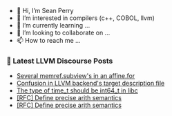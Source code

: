 - 👋 Hi, I’m Sean Perry
- 👀 I’m interested in compilers (c++, COBOL, llvm)
- 🌱 I’m currently learning ...
- 💞️ I’m looking to collaborate on ...
- 📫 How to reach me ...

<!---
s66perry/s66perry is a ✨ special ✨ repository because its `README.md` (this file) appears on your GitHub profile.
You can click the Preview link to take a look at your changes.
--->
### 📕 Latest LLVM Discourse Posts

<!-- DISCOURSE-LLVM:START -->
- [Several memref.subview&#39;s in an affine.for](https://discourse.llvm.org/t/several-memref-subviews-in-an-affine-for/65518#post_2)
- [Confusion in LLVM backend&#39;s target description file](https://discourse.llvm.org/t/confusion-in-llvm-backends-target-description-file/65527#post_1)
- [The type of time_t should be int64_t in libc](https://discourse.llvm.org/t/the-type-of-time-t-should-be-int64-t-in-libc/65376#post_6)
- [[RFC] Define precise arith semantics](https://discourse.llvm.org/t/rfc-define-precise-arith-semantics/65507#post_16)
- [[RFC] Define precise arith semantics](https://discourse.llvm.org/t/rfc-define-precise-arith-semantics/65507#post_15)
<!-- DISCOURSE-LLVM:END -->
